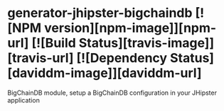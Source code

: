 # generator-jhipster-bigchaindb  [![NPM version][npm-image]][npm-url] [![Build Status][travis-image]][travis-url] [![Dependency Status][daviddm-image]][daviddm-url]
BigChainDB module, setup a BigChainDB configuration in your JHipster application
